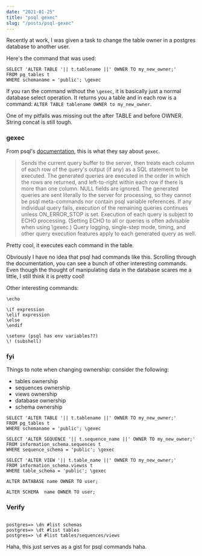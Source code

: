 ```yaml
---
date: "2021-01-25"
title: "psql gexec"
slug: "/posts/psql-gexec"
---
```


Recently at work, I was given a task to change the table owner in a postgres database to another user. 

Here's the command that was used:

```psql
SELECT 'ALTER TABLE '|| t.tablename ||' OWNER TO my_new_owner;'
FROM pg_tables t
WHERE schemaname = 'public'; \gexec
```

If you ran the command without the `\gexec`, it is basically just a normal database select operation. It returns you a table and in each row is a command: `ALTER TABLE tablename OWNER to my_new_owner`.

One of my pitfalls was missing out the <space> after TABLE and before OWNER. String concat is still tough.

### gexec
From psql's [documentation](https://www.postgresql.org/docs/11/app-psql.html), this is what they say about `gexec`.

> Sends the current query buffer to the server, then treats each column of each row of the query's output (if any) as a SQL statement to be executed. 
> The generated queries are executed in the order in which the rows are returned, and left-to-right within each row if there is more than one column. NULL fields are ignored. The generated queries are sent literally to the server for processing, so they cannot be psql meta-commands nor contain psql variable references. If any individual query fails, execution of the remaining queries continues unless ON_ERROR_STOP is set. Execution of each query is subject to ECHO processing. (Setting ECHO to all or queries is often advisable when using \gexec.) Query logging, single-step mode, timing, and other query execution features apply to each generated query as well.

Pretty cool, it executes each command in the table. 

Obviously I have no idea that psql had commands like this. Scrolling through the documentation, you can see a bunch of other interesting commands. Even though the thought of manipulating data in the database scares me a little, I still think it is pretty cool! 

Other interesting commands:
```
\echo

\if expression
\elif expression
\else
\endif

\setenv (psql has env variables??)
\! (subshell)
```

### fyi
Things to note when changing ownership: consider the following:
- tables ownership
- sequences ownership
- views ownership
- database ownership
- schema ownership

```psql
SELECT 'ALTER TABLE '|| t.tablename ||' OWNER TO my_new_owner;'
FROM pg_tables t
WHERE schemaname = 'public'; \gexec

SELECT 'ALTER SEQUENCE '|| t.sequence_name ||' OWNER TO my_new_owner;'
FROM information_schema.sequences t
WHERE sequence_schema = 'public'; \gexec

SELECT 'ALTER VIEW '|| t.table_name ||' OWNER TO my_new_owner;'
FROM information_schema.viewss t
WHERE table_schema = 'public'; \gexec

ALTER DATABASE name OWNER TO user;

ALTER SCHEMA  name OWNER TO user;
```
 
### Verify

```psql

postgres=> \dn #list schemas
postgres=> \dt #list tables
postgres=> \d #list tables/sequences/views

```

Haha, this just serves as a gist for psql commands haha.
